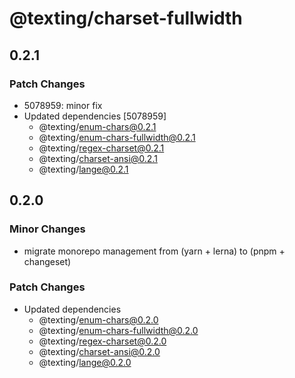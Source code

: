 # @texting/charset-fullwidth

## 0.2.1

### Patch Changes

- 5078959: minor fix
- Updated dependencies [5078959]
  - @texting/enum-chars@0.2.1
  - @texting/enum-chars-fullwidth@0.2.1
  - @texting/regex-charset@0.2.1
  - @texting/charset-ansi@0.2.1
  - @texting/lange@0.2.1

## 0.2.0

### Minor Changes

- migrate monorepo management from (yarn + lerna) to (pnpm + changeset)

### Patch Changes

- Updated dependencies
  - @texting/enum-chars@0.2.0
  - @texting/enum-chars-fullwidth@0.2.0
  - @texting/regex-charset@0.2.0
  - @texting/charset-ansi@0.2.0
  - @texting/lange@0.2.0
